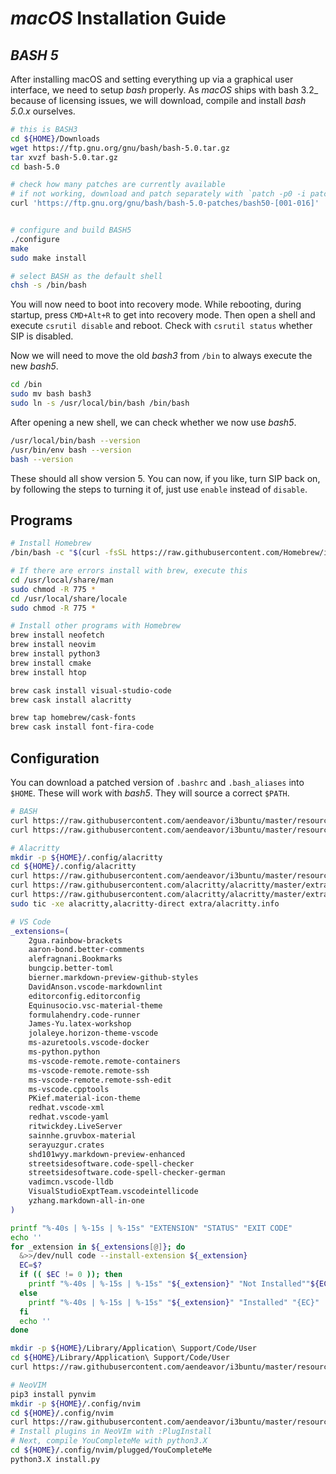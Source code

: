 # _macOS_ Installation Guide

[//]: # (source <https://scriptingosx.com/2019/02/install-bash-5-on-macos/>)

## _BASH 5_

After installing macOS and setting everything up via a graphical user interface, we need to setup _bash_ properly. As _macOS_ ships with bash 3.2_ because of licensing issues, we will download, compile and install _bash 5.0.x_ ourselves.

``` BASH
# this is BASH3
cd ${HOME}/Downloads
wget https://ftp.gnu.org/gnu/bash/bash-5.0.tar.gz
tar xvzf bash-5.0.tar.gz
cd bash-5.0

# check how many patches are currently available
# if not working, download and patch separately with `patch -p0 -i patches/bash50-0XX`
curl 'https://ftp.gnu.org/gnu/bash/bash-5.0-patches/bash50-[001-016]' | patch -p0


# configure and build BASH5
./configure
make
sudo make install

# select BASH as the default shell
chsh -s /bin/bash
```

You will now need to boot into recovery mode. While rebooting, during startup, press `CMD+Alt+R` to get into recovery mode. Then open a shell and execute `csrutil disable` and reboot. Check with `csrutil status` whether SIP is disabled.

Now we will need to move the old _bash3_ from `/bin` to always execute the new _bash5_.

``` BASH
cd /bin
sudo mv bash bash3
sudo ln -s /usr/local/bin/bash /bin/bash
```

After opening a new shell, we can check whether we now use _bash5_.

``` BASH
/usr/local/bin/bash --version
/usr/bin/env bash --version
bash --version
```

These should all show version 5. You can now, if you like, turn SIP back on, by following the steps to turning it of, just use `enable` instead of `disable`.

## Programs

``` BASH
# Install Homebrew
/bin/bash -c "$(curl -fsSL https://raw.githubusercontent.com/Homebrew/install/master/install.sh)"

# If there are errors install with brew, execute this
cd /usr/local/share/man
sudo chmod -R 775 *
cd /usr/local/share/locale
sudo chmod -R 775 *

# Install other programs with Homebrew
brew install neofetch
brew install neovim
brew install python3
brew install cmake
brew install htop

brew cask install visual-studio-code
brew cask install alacritty

brew tap homebrew/cask-fonts
brew cask install font-fira-code
```

## Configuration

You can download a patched version of `.bashrc` and `.bash_aliases` into `$HOME`. These will work with _bash5_. They will source a correct `$PATH`.

``` BASH
# BASH
curl https://raw.githubusercontent.com/aendeavor/i3buntu/master/resources/sys/sh/macOS/.bashrc > .bashrc
curl https://raw.githubusercontent.com/aendeavor/i3buntu/master/resources/sys/sh/macOS/.bash_aliases > .bash_aliases

# Alacritty
mkdir -p ${HOME}/.config/alacritty
cd ${HOME}/.config/alacritty
curl https://raw.githubusercontent.com/aendeavor/i3buntu/master/resources/sys/sh/macOS/alacritty.yml > alacritty.yml
curl https://raw.githubusercontent.com/alacritty/alacritty/master/extra/alacritty.info > alacritty.info
curl https://raw.githubusercontent.com/alacritty/alacritty/master/extra/completions/alacritty.bash > alacritty.bash
sudo tic -xe alacritty,alacritty-direct extra/alacritty.info

# VS Code
_extensions=(
    2gua.rainbow-brackets
    aaron-bond.better-comments
    alefragnani.Bookmarks
    bungcip.better-toml
    bierner.markdown-preview-github-styles
    DavidAnson.vscode-markdownlint
    editorconfig.editorconfig
    Equinusocio.vsc-material-theme
    formulahendry.code-runner
    James-Yu.latex-workshop
    jolaleye.horizon-theme-vscode
    ms-azuretools.vscode-docker
    ms-python.python
    ms-vscode-remote.remote-containers
    ms-vscode-remote.remote-ssh
    ms-vscode-remote.remote-ssh-edit
    ms-vscode.cpptools
    PKief.material-icon-theme
    redhat.vscode-xml
    redhat.vscode-yaml
    ritwickdey.LiveServer
    sainnhe.gruvbox-material
    serayuzgur.crates
    shd101wyy.markdown-preview-enhanced
    streetsidesoftware.code-spell-checker
    streetsidesoftware.code-spell-checker-german
    vadimcn.vscode-lldb
    VisualStudioExptTeam.vscodeintellicode
    yzhang.markdown-all-in-one
)

printf "%-40s | %-15s | %-15s" "EXTENSION" "STATUS" "EXIT CODE"
echo ''
for _extension in ${_extensions[@]}; do
  &>>/dev/null code --install-extension ${_extension}
  EC=$?
  if (( $EC != 0 )); then
    printf "%-40s | %-15s | %-15s" "${_extension}" "Not Installed""${EC}"
  else
    printf "%-40s | %-15s | %-15s" "${_extension}" "Installed" "{EC}"
  fi
  echo ''
done

mkdir -p ${HOME}/Library/Application\ Support/Code/User
cd ${HOME}/Library/Application\ Support/Code/User
curl https://raw.githubusercontent.com/aendeavor/i3buntu/master/resources/sys/vscode/settings.json > settings.json

# NeoVIM
pip3 install pynvim
mkdir -p ${HOME}/.config/nvim
cd ${HOME}/.config/nvim
curl https://raw.githubusercontent.com/aendeavor/i3buntu/master/resources/sys/vi/init.vim > init.vim
# Install plugins in NeoVIm with :PlugInstall
# Next, compile YouCompleteMe with python3.X
cd ${HOME}/.config/nvim/plugged/YouCompleteMe
python3.X install.py
```
